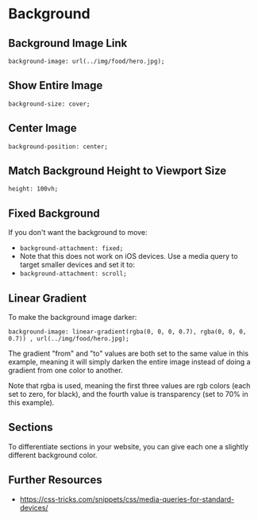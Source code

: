 # Background

## Background Image Link

`background-image: url(../img/food/hero.jpg);`

## Show Entire Image

`background-size: cover;`

## Center Image

`background-position: center;`

## Match Background Height to Viewport Size

`height: 100vh;`

## Fixed Background

If you don't want the background to move:
  - `background-attachment: fixed;`
  - Note that this does not work on iOS devices. Use a media query to target smaller devices and set it to:
  - `background-attachment: scroll;`

## Linear Gradient

To make the background image darker:

```
background-image: linear-gradient(rgba(0, 0, 0, 0.7), rgba(0, 0, 0, 0.7)) , url(../img/food/hero.jpg);
```

The gradient "from" and "to" values are both set to the same value in this example, meaning it will simply darken the entire image instead of doing a gradient from one color to another.

Note that rgba is used, meaning the first three values are rgb colors (each set to zero, for black), and the fourth value is transparency (set to 70% in this example).

## Sections

To differentiate sections in your website, you can give each one a slightly different background color.

## Further Resources

- https://css-tricks.com/snippets/css/media-queries-for-standard-devices/